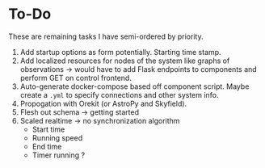 # To-Do

These are remaining tasks I have semi-ordered by priority.
1. Add startup options as form potentially. Starting time stamp.
2. Add localized resources for nodes of the system like graphs of observations -> would have to add Flask endpoints to components and perform GET on control frontend.
3. Auto-generate docker-compose based off component script. Maybe create a `.yml` to specify connections and other system info.
4. Propogation with Orekit (or AstroPy and Skyfield).
5. Flesh out schema -> getting started
6. Scaled realtime -> no synchronization algorithm
    - Start time
    - Running speed
    - End time
    - Timer running ?
